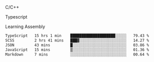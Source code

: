 <p>C/C++</p>
<p> Typescript</p>
<p>Learning Assembly</p>

<!--START_SECTION:waka-->

```txt
TypeScript   15 hrs 1 min    ████████████████████░░░░░   79.43 %
SCSS         2 hrs 41 mins   ███▓░░░░░░░░░░░░░░░░░░░░░   14.27 %
JSON         43 mins         █░░░░░░░░░░░░░░░░░░░░░░░░   03.86 %
JavaScript   15 mins         ▒░░░░░░░░░░░░░░░░░░░░░░░░   01.36 %
Markdown     7 mins          ░░░░░░░░░░░░░░░░░░░░░░░░░   00.64 %
```

<!--END_SECTION:waka-->
